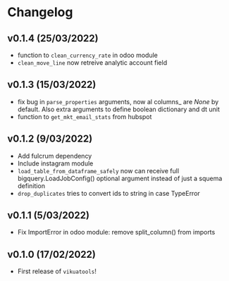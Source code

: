 # Changelog

## v0.1.4 (25/03/2022)
- function to `clean_currency_rate` in odoo module
- `clean_move_line` now retreive analytic account field

## v0.1.3 (15/03/2022)
- fix bug in `parse_properties` arguments, now al columns_ are *None* by default. Also extra arguments to define boolean dictionary and dt unit
- function to `get_mkt_email_stats` from hubspot

## v0.1.2 (9/03/2022)

- Add fulcrum dependency
- Include instagram module
- `load_table_from_dataframe_safely` now can receive full bigquery.LoadJobConfig() optional argument instead of just a squema definition
- `drop_duplicates` tries to convert ids to string in case TypeError

## v0.1.1 (5/03/2022)

- Fix ImportError in odoo module: remove split_column() from imports

## v0.1.0 (17/02/2022)

- First release of `vikuatools`!
